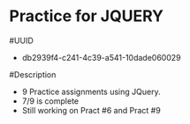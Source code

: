 Practice for JQUERY
=========================

#UUID
 - db2939f4-c241-4c39-a541-10dade060029

#Description
 - 9 Practice assignments using JQuery.
 - 7/9 is complete
 - Still working on Pract #6 and Pract #9